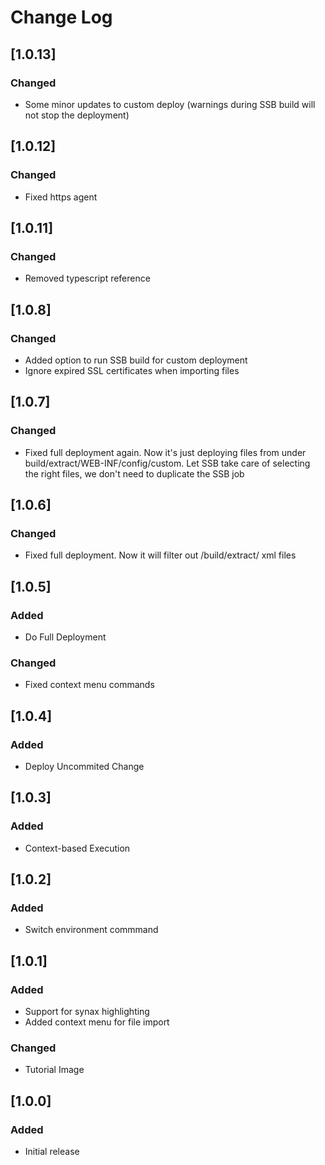 # Change Log
## [1.0.13]
### Changed
 - Some minor updates to custom deploy (warnings during SSB build will not stop the deployment)

## [1.0.12]
### Changed
 - Fixed https agent

## [1.0.11]
### Changed
 - Removed typescript reference

## [1.0.8]
### Changed
 - Added option to run SSB build for custom deployment
 - Ignore expired SSL certificates when importing files

## [1.0.7]
### Changed
 - Fixed full deployment again. Now it's just deploying files from under build/extract/WEB-INF/config/custom. Let SSB take care of selecting the right files, we don't need to duplicate the SSB job

## [1.0.6]
### Changed
 - Fixed full deployment. Now it will filter out /build/extract/ xml files

## [1.0.5]
### Added
 - Do Full Deployment

### Changed
 - Fixed context menu commands

## [1.0.4]
### Added
 - Deploy Uncommited Change

## [1.0.3]
### Added
 - Context-based Execution

## [1.0.2]
### Added
 - Switch environment commmand

## [1.0.1]
### Added
 - Support for synax highlighting
 - Added context menu for file import

### Changed
 - Tutorial Image

## [1.0.0]
### Added
 - Initial release 

